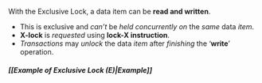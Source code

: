 With the Exclusive Lock, a data item can be **read and written**.
- This is exclusive and *can’t* be *held concurrently on* the *same* data *item*.
- **X-lock** is *requested* using **lock-X instruction**.
- *Transactions* may *unlock* the data *item* after *finishing* the ‘**write**’ operation.
##### *[[Example of Exclusive Lock (E)|Example]]*
